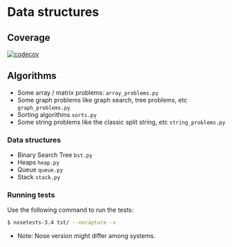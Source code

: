 # Data structures
## Coverage
[![codecov](https://codecov.io/gh/ubiswal/DataStructures/branch/master/graph/badge.svg)](https://codecov.io/gh/ubiswal/DataStructures)

## Algorithms
* Some array / matrix problems: ```array_problems.py```
* Some graph problems like graph search, tree problems, etc ```graph_problems.py```
* Sorting algorithms ```sorts.py```
* Some string problems like the classic split string, etc ```string_problems.py```

### Data structures
* Binary Search Tree ```bst.py```
* Heaps ```heap.py```
* Queue ```queue.py```
* Stack ```stack.py```

### Running tests
Use the following command to run the tests:
```bash
$ nosetests-3.4 tst/ --nocapture -v
```
  - Note: Nose version might differ among systems.
